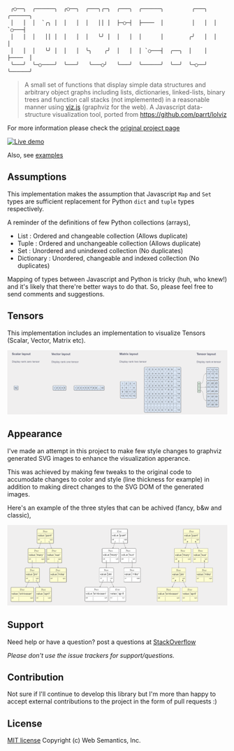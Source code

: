 ```
 ╭○──╮  ╭──────╮  ╭○──╮  ╭───╮╭─╮  ╭───╮  ╭──────╮         ╭───╮  ╭──────╮
 │   │  │  `╭╮ │  │   │  │   ││ │  ├─○─┤  ├────  │         │   │  │ `○───┤
 │   │  │   ││ │  │   │  │   ╰╯ │  │   │  │      │        ╭╯   │  │      │
 │   │  │   ╰╯ │  │   │  ╰╮    ╭╯  │   │  │ `○───┤  ╭──╮  │    │  ├────  │
 ╰───╯  ╰─○────╯  ╰───╯   ╰───○╯   ╰───╯  ╰──────╯  ╰──╯  ╰─○──╯  ╰──────╯
```

> A small set of functions that display simple data structures and arbitrary object graphs including lists, dictionaries, linked-lists, binary trees and function call stacks (not implemented) in a reasonable manner using [viz.js](https://github.com/mdaines/viz.js/) (graphviz for the web). A Javascript data-structure visualization tool, ported from https://github.com/parrt/lolviz

For more information please check the [original project page](https://github.com/parrt/lolviz)

[![Live demo](https://img.shields.io/badge/Live%20demo-%E2%86%92-9D6EB3.svg?style=flat-square)](https://websemantics.github.io/lolviz.js)

Also, see [examples](https://websemantics.github.io/lolviz.js/examples.html)

## Assumptions

This implementation makes the assumption that Javascript `Map` and `Set` types are sufficient replacement for Python `dict` and `tuple` types respectively.

A reminder of the definitions of few Python collections (arrays),

* List       : Ordered and changeable collection (Allows duplicate)
* Tuple      : Ordered and unchangeable collection (Allows duplicate)
* Set        : Unordered and unindexed collection (No duplicates)
* Dictionary : Unordered, changeable and indexed collection (No duplicates)

Mapping of types between Javascript and Python is tricky (huh, who knew!) and it's likely that there're better ways to do that. So, please feel free to send comments and suggestions.

## Tensors

This implementation includes an implementation to visualize Tensors (Scalar, Vector, Matrix etc).

<img src="images/tensor.png" width=850>

## Appearance

I've made an attempt in this project to make few style changes to graphviz generated SVG images to enhance the visualization apperance.

This was achieved by making few tweaks to the original code to accumodate changes to color and style (line thickness for example) in addition to making direct changes to the SVG DOM of the generated images.

Here's an example of the three styles that can be achived (fancy, b&w and classic),

<img src="images/appearance.png" width=850>

## Support

Need help or have a question? post a questions at [StackOverflow](https://stackoverflow.com/questions/tagged/lolviz.js)

*Please don't use the issue trackers for support/questions.*

## Contribution

Not sure if I'll continue to develop this library but I'm more than happy to accept external contributions to the project in the form of pull requests :)

## License

[MIT license](http://opensource.org/licenses/mit-license.php)
Copyright (c) Web Semantics, Inc.

